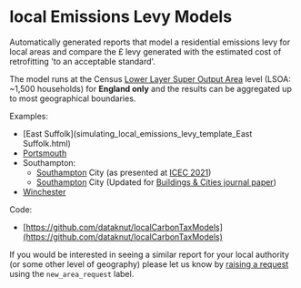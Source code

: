 # local Emissions Levy Models

Automatically generated reports that model a residential emissions levy for local areas and compare the £ levy generated with the estimated cost of retrofitting 'to an acceptable standard'.

The model runs at the Census [Lower Layer Super Output Area](https://www.ons.gov.uk/methodology/geography/ukgeographies/censusgeography#super-output-area-soa) level (LSOA: ~1,500 households) for **England only** and the results can be aggregated up to most geographical boundaries.

Examples:

 * [East Suffolk](simulating_local_emissions_levy_template_East Suffolk.html)
 * [Portsmouth](simulating_local_emissions_levy_template_Portsmouth.html)
 * Southampton:
    * [Southampton](Anderson_2021_Simulating_local_emissions_levy_ICEC2021.html) City (as presented at [ICEC 2021](https://eprints.soton.ac.uk/451507/))
    * [Southampton](simulating_local_emissions_levy_template_Southampton.html) City (Updated for [Buildings & Cities journal paper](https://doi.org/10.5334/bc.279))
  * [Winchester](simulating_local_emissions_levy_template_Winchester.html)

Code:

 * [https://github.com/dataknut/localCarbonTaxModels](https://github.com/dataknut/localCarbonTaxModels)
 
If you would be interested in seeing a similar report for your local authority (or some other level of geography) please let us know by [raising a request](https://github.com/dataknut/localCarbonTaxModels/labels/new_area_request) using the `new_area_request` label.